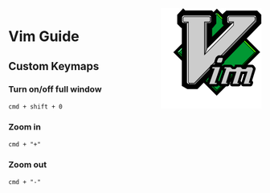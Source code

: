 <img src="https://raw.githubusercontent.com/Gorachevsky/guides/ef27179fbe48aa45824f5b1d379e9231a378bdbb/docs/images/vim-logo.svg" align="right" width="200" height="200" />

# Vim Guide

## Custom Keymaps

### Turn on/off full window

```
cmd + shift + 0
```

### Zoom in

```
cmd + "+"
```

### Zoom out

```
cmd + "-"
```
